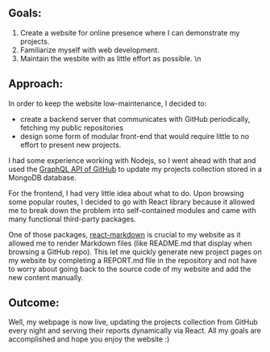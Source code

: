 ## Goals: 
1. Create a website for online presence where I can demonstrate my projects.
2. Familiarize myself with web development.
3. Maintain the wesbite with as little effort as possible.
\n
## Approach:
In order to keep the website low-maintenance, I decided to:

* create a backend server that communicates with GitHub periodically, fetching my public repositories
* design some form of modular front-end that would require little to no effort to present new projects.

I had some experience working with Nodejs, so I went ahead with that and used the [GraphQL API of GitHub](https://developer.github.com/v4/) to update my projects collection stored in a MongoDB database. 


For the frontend, I had very little idea about what to do. Upon browsing some popular routes, I decided to go with React library because it allowed me to break down the problem into self-contained modules and came with many functional third-party packages. 

One of those packages, [react-markdown](https://rexxars.github.io/react-markdown/) is crucial to my website as it allowed me to render Markdown files (like README.md that display when browsing a GitHub repo). This let me quickly generate new project pages on my website by completing a REPORT.md file in the repository and not have to worry about going back to the source code of my website and add the new content manually.

## Outcome:
Well, my webpage is now live, updating the projects collection from GitHub every night and serving their reports dynamically via React. All my goals are accomplished and hope you enjoy the website :)